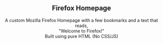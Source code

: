 <div align="center">
 <h2>Firefox Homepage</h2>
  A custom Mozilla Firefox Homepage with a few bookmarks and a text that reads,<br> "Welcome to Firefox!"<br>Built using pure HTML (No CSS/JS)
</div>

